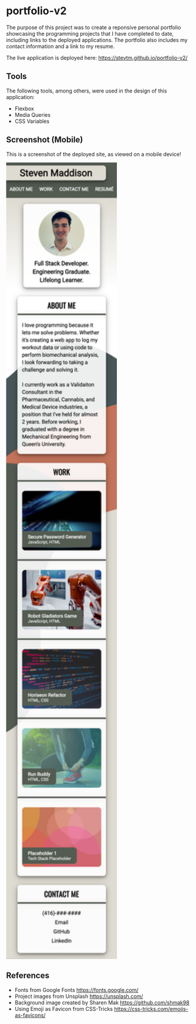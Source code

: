 # portfolio-v2

The purpose of this project was to create a reponsive personal portfolio showcasing the programming projects that I have completed to date, including 
links to the deployed applications. The portfolio also includes my contact information and a link to my resume. 

The live application is deployed here: https://stevtm.github.io/portfolio-v2/

## Tools 
The following tools, among others, were used in the design of this application: 
* Flexbox
* Media Queries
* CSS Variables

## Screenshot (Mobile)
This is a screenshot of the deployed site, as viewed on a mobile device!

<img src="/assets/images/mobile-site-screenshot.png" alt="Screenshot of Deployed Site" width="300"/>


## References 
* Fonts from Google Fonts https://fonts.google.com/
* Project images from Unsplash https://unsplash.com/
* Background image created by Sharen Mak https://github.com/shmak98
* Using Emoji as Favicon from CSS-Tricks https://css-tricks.com/emojis-as-favicons/
